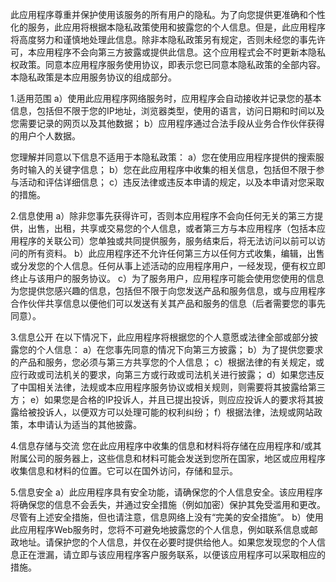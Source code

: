 此应用程序尊重并保护使用该服务的所有用户的隐私。为了向您提供更准确和个性化的服务，此应用将根据本隐私政策使用和披露您的个人信息。但是，此应用程序将高度努力和谨慎地处理此信息。除非本隐私政策另有规定，否则未经您的事先许可，本应用程序不会向第三方披露或提供此信息。这个应用程式会不时更新本隐私权政策。同意本应用程序服务使用协议，即表示您已同意本隐私政策的全部内容。本隐私政策是本应用服务协议的组成部分。

1.适用范围
a）使用此应用程序网络服务时，应用程序会自动接收并记录您的基本信息，包括但不限于您的IP地址，浏览器类型，使用的语言，访问日期和时间以及您需要记录的网页以及其他数据；
b）应用程序通过合法手段从业务合作伙伴获得的用户个人数据。

您理解并同意以下信息不适用于本隐私政策：
a）您在使用应用程序提供的搜索服务时输入的关键字信息；
b）您在此应用程序中收集的相关信息，包括但不限于参与活动和评估详细信息；
c）违反法律或违反本申请的规定，以及本申请对您采取的措施。

2.信息使用
a）除非您事先获得许可，否则本应用程序不会向任何无关的第三方提供，出售，出租，共享或交易您的个人信息，或者第三方与本应用程序（包括本应用程序的关联公司）您单独或共同提供服​​务，服务结束后，将无法访问以前可以访问的所有资料。
b）此应用程序还不允许任何第三方以任何方式收集，编辑，出售或分发您的个人信息。任何从事上述活动的应用程序用户，一经发现，便有权立即终止与该用户的服务协议。
c）为了服务用户，应用程序可能会使用您使用的信息为您提供您感兴趣的信息，包括但不限于向您发送产品和服务信息，或与应用程序合作伙伴共享信息以便他们可以发送有关其产品和服务的信息（后者需要您的事先同意）。

3.信息公开
在以下情况下，此应用程序将根据您的个人意愿或法律全部或部分披露您的个人信息：
a）在您事先同意的情况下向第三方披露；
b）为了提供您要求的产品和服务，您必须与第三方共享您的个人信息；
c）根据法律的有关规定，或应行政或司法机关的要求，向第三方或行政或司法机关进行披露；
d）如果您违反了中国相关法律，法规或本应用程序服务协议或相关规则，则需要将其披露给第三方；
e）如果您是合格的IP投诉人，并且已提出投诉，则应应投诉人的要求将其披露给被投诉人，以便双方可以处理可能的权利纠纷；
f）根据法律，法规或网站政策，本申请认为适当的其他披露。

4.信息存储与交流
您在此应用程序中收集的信息和材料将存储在应用程序和/或其附属公司的服务器上，这些信息和材料可能会发送到您所在国家，地区或应用程序收集信息和材料的位置。它可以在国外访问，存储和显示。

5.信息安全
a）此应用程序具有安全功能，请确保您的个人信息安全。该应用程序将确保您的信息不会丢失，并通过安全措施（例如加密）保护其免受滥用和更改。尽管有上述安全措施，但也请注意，信息网络上没有“完美的安全措施”。
b）使用此应用程序Web服务时，您将不可避免地披露您的个人信息，例如联系信息或邮政地址。请保护您的个人信息，并仅在必要时提供给他人。如果您发现您的个人信息正在泄漏，请立即与该应用程序客户服务联系，以便该应用程序可以采取相应的措施。
